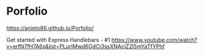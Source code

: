 # Porfolio
https://anieto86.github.io/Porfolio/

Get started with Express Handlebars - #1
https://www.youtube.com/watch?v=erfN7fH7A6s&list=PLurIMwd6GdCi3ssXNAcjZ2l5mYaTfYPhf
